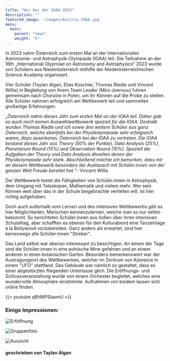 ```yaml
---
title: "Wir bei der IOAA 2023"
description: ""
featured_image: '/images/Austria_IOAA.jpg'
menu:
  main:
    parent: "news"
    weight: "5"
---
```



In 2023 nahm Österreich zum ersten Mal an der Internationalen Astronomie- und Astrophysik-Olympiade (IOAA) teil. Die Teilnahme an der 16th „International Olypmiad on Astronomy and Astrophysics“ 2023 wurde von Schülern aus Niederösterreich mithilfe der Niederösterreichischen Science Academy organisiert.

Vier Schüler (Taylan Algan, Elias Koschier, Thomas Riedle und Vincent Willis) in Begleitung von ihrem Team Leader (Miro Joensuu) fuhren gemeinsam nach Chorzów in Polen, um ihr Können auf die Probe zu stellen. Alle Schüler nahmen erfolgreich am Wettbewerb teil und sammelten großartige Erfahrungen.

*„Österreich nahm dieses Jahr zum ersten Mal an der IOAA teil. Daher gab es auch noch keinen Auswahlwettbewerb speziell für die IOAA. Deshalb wurden Thomas Riedle und ich sowie drei weitere Schüler aus ganz Österreich, welche ebenfalls bei der Physikolympiade sehr erfolgreich waren, dazu auserkoren, Österreich bei der IOAA zu vertreten. Die IOAA bestand dieses Jahr aus Theory (50% der Punkte), Data Analysis (25%), Planetarium Round (15%) und Observation Round (10%). Speziell die Aufgaben der Theory und Data Analysis ähnelten denen der Physikolympiade sehr stark. Abschließend möchte ich bemerken, dass mir an diesem Wettbewerb besonders der Austausch mit Schüler:innen von der ganzen Welt Freude bereitet hat.“*- Vincent Willis


Der Wettbewerb testet die Fähigkeiten von Schüler:innen in Astrophysik, dem Umgang mit Teleskopen, Mathematik und vielem mehr. Wer sein Können weit über das in der Schule beigebrachte vertiefen will, ist hier richtig aufgehoben.

Doch auch außerhalb vom Lernen und des intensiven Wettbewerbs gibt es hier Möglichkeiten, Menschen kennenzulernen, welche man so nur selten bekommt. So berichteten Schüler:innen aus Indien über ihren intensiven Schulalltag, aber schafften es ebenso für den Kulturabend eine Tanzeinlage à la Bollywood vorzubereiten. Ganz anders als erwartet, sind hier keineswegs alle Schüler:innen "Streber".

Das Land selbst war ebenso interessant zu besichtigen. An einem der Tage sind die Schüler:innen in eine polnische Mine gefahren und an einem anderen in einen botanischen Garten. Besonders bemerkenswert war der Austragungsort des Wettbewerbes, welcher im Zentrum von Katowice in einem "UFO" stattfand. Das Gebäude war nämlich so gestaltet, dass es einer abgestürzten fliegenden Untertasse glich. Die Eröffnungs- und Schlussveranstaltung wurde von einem Orchester begleitet, welches eine wundervolle Atmosphäre einstimmte. Aufnahmen von beidem lassen sich online finden.


{{< youtube qBhWPSIasmU >}}


### Einige Impressionen:

![Erföffnung](/images/Austria_in_full.jpg)

![Gruppenfoto](/images/Austria_picture.jpg)

![Aussicht](/images/Greetings-from-IOAA_2.jpg)

#### geschrieben von Taylan Algan




<!--## **English version:** We at the International Astronomy and Astrophysics Olympiad (IOAA)

This year, Austria participated for the first time in the International Astronomy and Astrophysics Olympiad (IOAA)! The participation in the 16th „International Olympiad on Astronomy and Astrophysics“ 2023 was organized by students from Lower Austria with the assistance of the Lower Austrian Science Academy.

Four students (Taylan Algan, Elias Koschier, Thomas Riedle, and Vincent Willis) accompanied by their team leader (Miro Joensuu) traveled to Chorzów, Poland, to test their skills. Unfortunately, the students did not win any prizes this year. Nevertheless, the trip was worthwhile as they gained valuable experiences and learned a lot.

Here are some impressions from them:

*„I had the opportunity to expand my knowledge of astronomy fivefold and to perform a traditional war dance with students from Saudi Arabia. It was definitely worth it, especially if you have an interest in physics, this competition is a great opportunity.“* – Taylan Algan

*„Austria participated in IOAA for the first time this year. Therefore, there was no specific selection competition for IOAA. That’s why Thomas Riedle and I, along with three other students from all over Austria who were also very successful in the Physics Olympiad, were chosen to represent Austria at IOAA. IOAA consisted of Theory (50% of the points), Data Analysis (25%), Planetarium Round (15%), and Observation Round (10%). Specifically, the tasks in Theory and Data Analysis were very similar to those in the Physics Olympiad. In conclusion, I would like to note that what I enjoyed most about this competition was the exchange with students from all over the world.“* – Vincent Willis

The competition is one that tests students‘ skills in astrophysics, telescope operation, mathematics, and much more. Those who want to push their abilities beyond the level provided by the school curriculum are in the right place here.

But even beyond learning and the intense competition, there is an opportunity to meet impressive people here. Students from India, who talked about their intense school routines, still managed to prepare a Bollywood-style dance performance for the cultural evening. Although all the students here would probably fall into the category of „nerds,“ they are quite different from what one might expect.

The organizers were very kind and made the stay in Poland very pleasant. Although there were occasional difficulties, such as when Taylan had to go to the hospital because he had injured his head on a playground, everyone did their best to ensure that the competition ran as smoothly as possible.

The country itself was also interesting to visit. For example, one day the students visited a mine in Poland, and on another day, they went to a botanical garden. Particularly noteworthy was the venue of the competition, which took place in the center of Katowice in a UFO-shaped building. The building was designed to resemble a crashed UFO. The opening and closing of the event were accompanied by an orchestra, which made the whole experience even more exciting. Recordings of both can be found online.

{{< youtube qBhWPSIasmU >}}

The students intend to try to organize the competition again in the future. Those interested in astronomy should consider signing up for the Science Academy’s space program or participating in the Physics Olympiad!“



### About the author:

Taylan Algan | is a 19-year-old student (and now a physics student) who has a keen interest in all areas of science, particularly subjects like physics and mathematics. During his school years, he participated in several physics, mathematics, and computer science competitions in Austria as well as internationally. In his free time, he is most interested in learning new things, from Chinese Buddhism to „hacking“, he has already tried many things.-->
